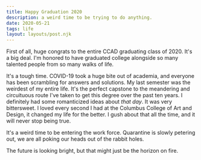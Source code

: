 ```yaml
---
title: Happy Graduation 2020
description: a weird time to be trying to do anything.
date: 2020-05-21
tags: life
layout: layouts/post.njk
---
```


First of all, huge congrats to the entire CCAD graduating class of 2020. It's a big deal. I'm honored to have graduated college alongside so many talented people from so many walks of life.

It's a tough time. COVID-19 took a huge bite out of academia, and everyone has been scrambling for answers and solutions. My last semester was the weirdest of my entire life. It's the perfect capstone to the meandering and circuituous route I've taken to get this degree over the past ten years. I definitely had some romanticized ideas about _that day_. It was very bittersweet. I loved every second I had at the Columbus College of Art and Design, it changed my life for the better. I gush about that all the time, and it will never stop being true.

It's a weird time to be entering the work force. Quarantine is slowly petering out, we are all poking our heads out of the rabbit holes.

The future is looking bright, but that might just be the horizon on fire.
